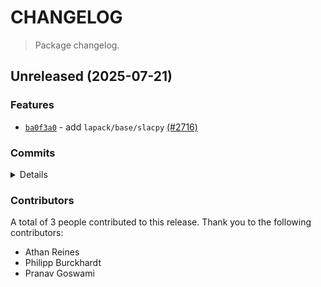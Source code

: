 # CHANGELOG

> Package changelog.

<section class="release" id="unreleased">

## Unreleased (2025-07-21)

<section class="features">

### Features

-   [`ba0f3a0`](https://github.com/stdlib-js/stdlib/commit/ba0f3a07b022febd62d4f5f9616dff0c1648bf5a) - add `lapack/base/slacpy` [(#2716)](https://github.com/stdlib-js/stdlib/pull/2716)

</section>

<!-- /.features -->

<section class="commits">

### Commits

<details>

-   [`f924a93`](https://github.com/stdlib-js/stdlib/commit/f924a93e442b00ae98f7aa3748ff3542a19f6e25) - **refactor:** use base assertion utility _(by Athan Reines)_
-   [`59f2160`](https://github.com/stdlib-js/stdlib/commit/59f2160b0a5fb8d0449b564d58feb5fd16c4e4f0) - **docs:** update examples _(by Athan Reines)_
-   [`cd9b87d`](https://github.com/stdlib-js/stdlib/commit/cd9b87d4d39f80c98731c2612e3b7d5017e3f367) - **docs:** update examples _(by Athan Reines)_
-   [`d7896b5`](https://github.com/stdlib-js/stdlib/commit/d7896b570f2252c464c3ac25222e4d7602401e20) - **docs:** update examples _(by Athan Reines)_
-   [`9dc7363`](https://github.com/stdlib-js/stdlib/commit/9dc736335ae16107240ffb47284ff93e7e15e826) - **docs:** improve example clarity _(by Athan Reines)_
-   [`dc62ca4`](https://github.com/stdlib-js/stdlib/commit/dc62ca45415b32347eb7354a12c01a9b5bb5c436) - **docs:** update examples _(by Athan Reines)_
-   [`685d5e1`](https://github.com/stdlib-js/stdlib/commit/685d5e1c76b6685eb27fa43e96755f3aa08856a7) - **test:** update test values to resolve ambiguity in expected values _(by Athan Reines)_
-   [`e0cef99`](https://github.com/stdlib-js/stdlib/commit/e0cef995e884021db3001dc1a3cfef0ca7b368c2) - **style:** remove extra spaces for regular expressions in publish script _(by Philipp Burckhardt)_
-   [`ba0f3a0`](https://github.com/stdlib-js/stdlib/commit/ba0f3a07b022febd62d4f5f9616dff0c1648bf5a) - **feat:** add `lapack/base/slacpy` [(#2716)](https://github.com/stdlib-js/stdlib/pull/2716) _(by Pranav Goswami, Athan Reines)_

</details>

</section>

<!-- /.commits -->

<section class="contributors">

### Contributors

A total of 3 people contributed to this release. Thank you to the following contributors:

-   Athan Reines
-   Philipp Burckhardt
-   Pranav Goswami

</section>

<!-- /.contributors -->

</section>

<!-- /.release -->

